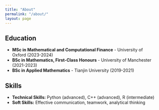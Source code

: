 ```yaml
---
title: "About"
permalink: "/about/"
layout: page
---
```


## Education
- **MSc in Mathematical and Computational Finance** - University of Oxford (2023-2024)
- **BSc in Mathematics, First-Class Honours** - University of Manchester (2021-2023)
- **BSc in Applied Mathematics** - Tianjin University (2019-2021)

## Skills
- **Technical Skills:** Python (advanced), C++ (advanced), R (intermediate)
- **Soft Skills:** Effective communication, teamwork, analytical thinking
